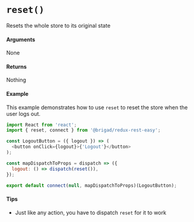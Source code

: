 # `reset()`

Resets the whole store to its original state

#### Arguments

None

#### Returns

Nothing

#### Example

This example demonstrates how to use `reset` to reset the store when the user logs out.

```js
import React from 'react';
import { reset, connect } from '@brigad/redux-rest-easy';

const LogoutButton = ({ logout }) => (
  <button onClick={logout}>{'Logout'}</button>
);

const mapDispatchToProps = dispatch => ({
  logout: () => dispatch(reset()),
});

export default connect(null, mapDispatchToProps)(LogoutButton);
```

#### Tips

* Just like any action, you have to dispatch `reset` for it to work
